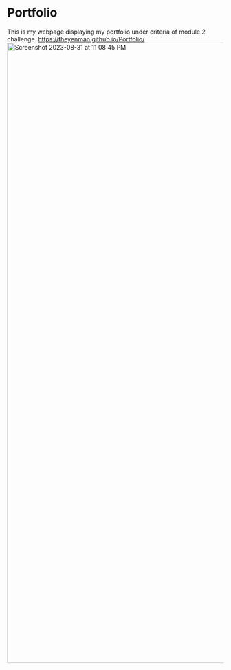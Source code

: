 # Portfolio 
This is my webpage displaying my portfolio under criteria of module 2 challenge.
https://theyenman.github.io/Portfolio/
<img width="1440" alt="Screenshot 2023-08-31 at 11 08 45 PM" src="https://github.com/TheYenMan/Portfolio/assets/142276720/111792c5-17d4-4334-bae5-b3c179e76c87">
